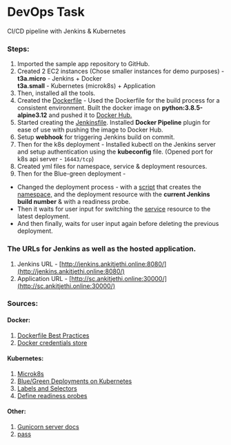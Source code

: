 # DevOps Task
CI/CD pipeline with Jenkins & Kubernetes

### Steps:
1. Imported the sample app repository to GitHub.
2. Created 2 EC2 instances (Chose smaller instances for demo purposes) -  
**t3a.micro** - Jenkins + Docker  
**t3a.small** - Kubernetes (microk8s) + Application
3. Then, installed all the tools.
4. Created the [Dockerfile](../master/Dockerfile) - Used the Dockerfile for the build process for a consistent environment. 
Built the docker image on **python:3.8.5-alpine3.12** and pushed it to [Docker Hub.](https://hub.docker.com/r/ankitjethi/devops-task)
5. Started creating the [Jenkinsfile](../master/Jenkinsfile).
Installed **Docker Pipeline** plugin for ease of use with pushing the image to Docker Hub.
6. Setup **webhook** for triggering Jenkins build on commit.
7. Then for the k8s deployment - 
Installed kubectl on the Jenkins server and setup authentication using the **kubeconfig** file. (Opened port for k8s api server - `16443/tcp`)
8. Created yml files for namespace, service & deployment resources.
9. Then for the Blue-green deployment - 
- Changed the deployment process - with a [script](../master/k8s-deploy.sh) that creates the [namespace,](../master/01-namespace.yml) and the deployment resource with the **current Jenkins build number**  & with a readiness probe.
- Then it waits for user input for switching the [service](../master/service.yml) resource to the latest deployment.
- And then finally, waits for user input again before deleting the previous deployment.

### The URLs for Jenkins as well as the hosted application.
1. Jenkins URL - [http://jenkins.ankitjethi.online:8080/](http://jenkins.ankitjethi.online:8080/)
2. Application URL - [http://sc.ankitjethi.online:30000/](http://sc.ankitjethi.online:30000/)


### Sources:

#### Docker:

1. [Dockerfile Best Practices](https://www.youtube.com/watch?v=JofsaZ3H1qM&t=1322s)
2. [Docker credentials store](https://docs.docker.com/engine/reference/commandline/login/#credentials-store)

#### Kubernetes:

1. [Microk8s](https://microk8s.io/)
2. [Blue/Green Deployments on Kubernetes](https://www.ianlewis.org/en/bluegreen-deployments-kubernetes)
3. [Labels and Selectors](https://kubernetes.io/docs/concepts/overview/working-with-objects/labels/)
4. [Define readiness probes](https://kubernetes.io/docs/tasks/configure-pod-container/configure-liveness-readiness-startup-probes/#define-readiness-probes)

#### Other:

1. [Gunicorn server docs](https://docs.gunicorn.org/en/latest/index.html)
2. [pass](https://www.passwordstore.org)
